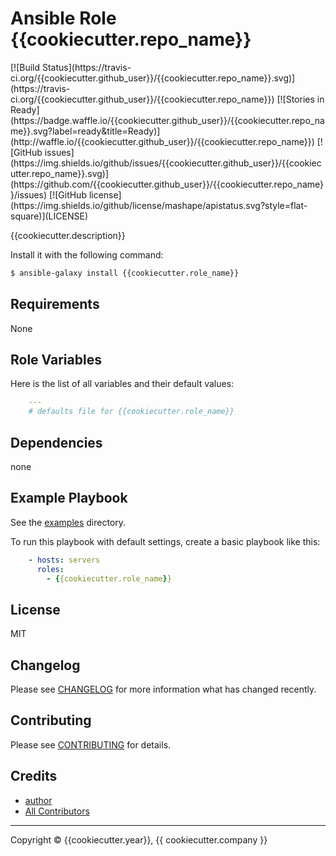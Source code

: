 # Ansible Role {{cookiecutter.repo_name}}

<span class="badges" align="center">
[![Build Status](https://travis-ci.org/{{cookiecutter.github_user}}/{{cookiecutter.repo_name}}.svg)](https://travis-ci.org/{{cookiecutter.github_user}}/{{cookiecutter.repo_name}})
[![Stories in Ready](https://badge.waffle.io/{{cookiecutter.github_user}}/{{cookiecutter.repo_name}}.svg?label=ready&title=Ready)](http://waffle.io/{{cookiecutter.github_user}}/{{cookiecutter.repo_name}})
[![GitHub issues](https://img.shields.io/github/issues/{{cookiecutter.github_user}}/{{cookiecutter.repo_name}}.svg)](https://github.com/{{cookiecutter.github_user}}/{{cookiecutter.repo_name}}/issues)
[![GitHub license](https://img.shields.io/github/license/mashape/apistatus.svg?style=flat-square)](LICENSE)
</span>


{{cookiecutter.description}}

Install it with the following command:

```bash
$ ansible-galaxy install {{cookiecutter.role_name}}

```
Requirements
------------

None



## Role Variables

Here is the list of all variables and their default values:

```yaml
    ---
    # defaults file for {{cookiecutter.role_name}}
```


## Dependencies

none

## Example Playbook

See the [examples](./examples/) directory.

To run this playbook with default settings, create a basic playbook like this:

```yaml
    - hosts: servers
      roles:
        - {{cookiecutter.role_name}}
```


## License

MIT

## Changelog

Please see [CHANGELOG](CHANGELOG.md) for more information what has changed recently.

## Contributing

Please see [CONTRIBUTING](CONTRIBUTING.md) for details.

## Credits

- [author][link-author]
- [All Contributors][link-contributors]


---
Copyright © {{cookiecutter.year}}, {{ cookiecutter.company }}

<!-- Other -->

[link-author]: {{github_author}}
[link-contributors]: contributors